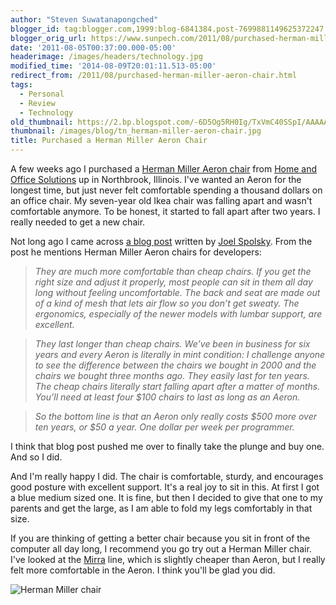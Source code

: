 ```yaml
---
author: "Steven Suwatanapongched"
blogger_id: tag:blogger.com,1999:blog-6841384.post-7699881149625372247
blogger_orig_url: https://www.sunpech.com/2011/08/purchased-herman-miller-aeron-chair.html
date: '2011-08-05T00:37:00.000-05:00'
headerimage: /images/headers/technology.jpg
modified_time: '2014-08-09T20:01:11.513-05:00'
redirect_from: /2011/08/purchased-herman-miller-aeron-chair.html
tags:
  - Personal
  - Review
  - Technology
old_thumbnail: https://2.bp.blogspot.com/-6D5Og5RH0Ig/TxVmC40SSpI/AAAAAAAA2os/kWZWK6GL8y4/s800/JfGCq.jpeg
thumbnail: /images/blog/tn_herman-miller-aeron-chair.jpg
title: Purchased a Herman Miller Aeron Chair
---
```


A few weeks ago I purchased a [Herman Miller Aeron chair](https://hermanmiller.com/Products/Aeron-Chairs) from [Home and Office Solutions](https://www.homeofficesolutions.com) up in Northbrook, Illinois. I've wanted an Aeron for the longest time, but just never felt comfortable spending a thousand dollars on an office chair. My seven-year old Ikea chair was falling apart and wasn't comfortable anymore. To be honest, it started to fall apart after two years. I really needed to get a new chair.

Not long ago I came across [a blog post](https://www.joelonsoftware.com/articles/FieldGuidetoDevelopers.html) written by [Joel Spolsky](https://twitter.com/#!/spolsky). From the post he mentions Herman Miller Aeron chairs for developers:


> *They are much more comfortable than cheap chairs. If you get the right size and adjust it properly, most people can sit in them all day long without feeling uncomfortable. The back and seat are made out of a kind of mesh that lets air flow so you don’t get sweaty. The ergonomics, especially of the newer models with lumbar support, are excellent.*

> *They last longer than cheap chairs. We’ve been in business for six years and every Aeron is literally in mint condition: I challenge anyone to see the difference between the chairs we bought in 2000 and the chairs we bought three months ago. They easily last for ten years. The cheap chairs literally start falling apart after a matter of months. You’ll need at least four $100 chairs to last as long as an Aeron.*

> *So the bottom line is that an Aeron only really costs $500 more over ten years, or $50 a year. One dollar per week per programmer.*

I think that blog post pushed me over to finally take the plunge and buy one. And so I did.

And I'm really happy I did. The chair is comfortable, sturdy, and encourages good posture with excellent support. It's a real joy to sit in this. At first I got a blue medium sized one. It is fine, but then I decided to give that one to my parents and get the large, as I am able to fold my legs comfortably in that size.

If you are thinking of getting a better chair because you sit in front of the computer all day long, I recommend you go try out a Herman Miller chair. I've looked at the [Mirra](https://hermanmiller.com/Products/Mirra-Chairs) line, which is slightly cheaper than Aeron, but I really felt more comfortable in the Aeron. I think you'll be glad you did.

![Herman Miller chair](/images/blog/JfGCq.jpeg)